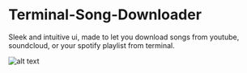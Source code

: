 # Terminal-Song-Downloader
Sleek and intuitive ui, made to let you download songs from youtube, soundcloud, or your spotify playlist from terminal.


![alt text](https://imgur.com/a/Fl3XRFz)
